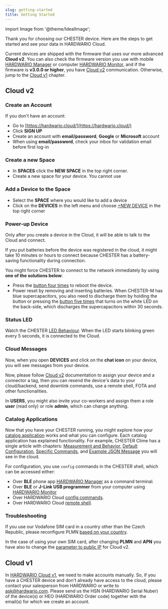 ```yaml
---
slug: getting-started
title: Getting Started
---
```

import Image from '@theme/IdealImage';

Thank you for choosing our CHESTER device. Here are the steps to get started and see your data in HARDWARIO Cloud.

Current devices are shipped with the firmware that uses our more advanced **Cloud v2**. You can also check the firmware version you use with mobile [HARDWARIO Manager](platform-connectivity/hardwario-manager.md#show-information) or computer [HARDWARIO Monitor](platform-connectivity/hardwario-monitor.md), and if the firmware is **v3.0.0 or higher**, you have [Cloud v2](#cloud-v2) communication. Otherwise, jump to the [Cloud v1](#cloud-v1) chapter.

## Cloud v2

### Create an Account

If you don't have an account:
- Go to [https://hardwario.cloud/](https://hardwario.cloud/)
- Click **SIGN UP**
- Create an account with **email/password**, **Google** or **Microsoft** account
- When using **email/password**, check your inbox for validation email before first log-in

### Create a new Space

- In **SPACES** click the **NEW SPACE** in the top right corner.
- Create a new space for your device. You cannot use

### Add a Device to the Space

- Select the **SPACE** where you would like to add a device
- Click on the **DEVICES** in the left menu and choose [+NEW DEVICE](../cloud/cloud-v2/devices) in the top right corner

### Power-up Device

Only after you create a device in the Cloud, it will be able to talk to the Cloud and connect.

If you put batteries before the device was registered in the cloud, it might take 10 minutes or hours to connect because CHESTER has a battery-saving functionality during connection.

You might force CHESTER to connect to the network immediately by using **one of the solutions below**:

- Press the [button four times](catalog-applications/common-functionality.md#button-behaviour) to reboot the device.
- Power reset by removing and inserting batteries. When CHESTER-M has blue supercapacitors, you also need to discharge them by holding the button or pressing the [button five times](catalog-applications/common-functionality.md#button-behaviour) that turns on the white LED on the back-side, which discharges the supercapacitors within 30 seconds.

### Status LED

Watch the CHESTER [LED Behaviour](catalog-applications/common-functionality.md#led-behaviour). When the LED starts blinking green every 5 seconds, it is connected to the Cloud.

### Cloud Messages

Now, when you open **DEVICES** and click on the **chat icon** on your device, you will see messages from your device.

Now, please follow [Cloud v2](../cloud/cloud-v2) documentation to assign your device and a connector a tag, then you can resend the device's data to your cloud/backend, send downlink commands, use a remote shell, FOTA and other functionalities.

In **USERS**, you might also invite your co-workers and assign them a role **user** (read only) or role **admin**, which can change anything.

### Catalog Applications

Now that you have your CHESTER running, you might explore how your [catalog application](catalog-applications/index.md) works and what you can configure. Each catalog application has explained functionality. For example, CHESTER Clime has a single article with chapters: [Measurement and Behavior](catalog-applications/chester-clime.md#measurement-and-behavior), [Default Configuration](catalog-applications/chester-clime.md#default-configuration), [Specific Commands](catalog-applications/chester-clime.md#specific-commands), and [Example JSON Message](catalog-applications/chester-clime.md#example-json-message) you will see in the cloud.

For configuration, you use `config` commands in the CHESTER shell, which can be accessed either:

- Over **BLE** phone app [HARDWARIO Manager](platform-connectivity/hardwario-manager.md#command-terminal) as a command terminal.
- Over **BLE** or **J-Link USB programmer** from your computer using [HARDWARIO Monitor](platform-connectivity/hardwario-monitor.md)
- Over HARDWARIO Cloud [config commands](../cloud/cloud-v2/downlink#config).
- Over HARDWARIO Cloud [remote shell](../cloud/cloud-v2/downlink#shell-commands).

### Troubleshooting
If you use our Vodafone SIM card in a country other than the Czech Republic, please reconfigure PLMN [based on your country](platform-connectivity/cellular-networks.md#network-settings).

In the case of using your own SIM card, after changing **PLMN** and **APN** you have also to change the [parameter to public IP](firmware-sdk/how-to-lte-v2.md#ip-and-port) for Cloud v2.

## Cloud v1

In [HARDWARIO Cloud v1](https://legacy.hardwario.cloud/), we need to make accounts manually. So, if you have a CHESTER device and don't already have access to the cloud, please contact your salesperson from HARDWARIO or write to ask@hardwario.com. Please send us the HSN (HARDWARIO Serial Nuber) of the device(s) or HEO (HARDWARIO Order code) together with the email(s) for which we create an account.
